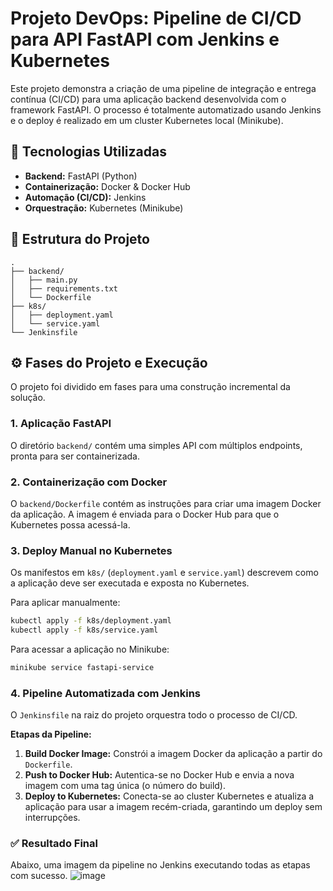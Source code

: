 # Projeto DevOps: Pipeline de CI/CD para API FastAPI com Jenkins e Kubernetes

Este projeto demonstra a criação de uma pipeline de integração e entrega contínua (CI/CD) para uma aplicação backend desenvolvida com o framework FastAPI. O processo é totalmente automatizado usando Jenkins e o deploy é realizado em um cluster Kubernetes local (Minikube).

## 🚀 Tecnologias Utilizadas

* **Backend:** FastAPI (Python)
* **Containerização:** Docker & Docker Hub
* **Automação (CI/CD):** Jenkins
* **Orquestração:** Kubernetes (Minikube)

## 📂 Estrutura do Projeto

```
.
├── backend/
│   ├── main.py
│   ├── requirements.txt
│   └── Dockerfile
├── k8s/
│   ├── deployment.yaml
│   └── service.yaml
└── Jenkinsfile
```

## ⚙️ Fases do Projeto e Execução

O projeto foi dividido em fases para uma construção incremental da solução.

### 1. Aplicação FastAPI

O diretório `backend/` contém uma simples API com múltiplos endpoints, pronta para ser containerizada.

### 2. Containerização com Docker

O `backend/Dockerfile` contém as instruções para criar uma imagem Docker da aplicação. A imagem é enviada para o Docker Hub para que o Kubernetes possa acessá-la.

### 3. Deploy Manual no Kubernetes

Os manifestos em `k8s/` (`deployment.yaml` e `service.yaml`) descrevem como a aplicação deve ser executada e exposta no Kubernetes.

Para aplicar manualmente:
```bash
kubectl apply -f k8s/deployment.yaml
kubectl apply -f k8s/service.yaml
```
Para acessar a aplicação no Minikube:
```bash
minikube service fastapi-service
```

### 4. Pipeline Automatizada com Jenkins

O `Jenkinsfile` na raiz do projeto orquestra todo o processo de CI/CD.

**Etapas da Pipeline:**
1.  **Build Docker Image:** Constrói a imagem Docker da aplicação a partir do `Dockerfile`.
2.  **Push to Docker Hub:** Autentica-se no Docker Hub e envia a nova imagem com uma tag única (o número do build).
3.  **Deploy to Kubernetes:** Conecta-se ao cluster Kubernetes e atualiza a aplicação para usar a imagem recém-criada, garantindo um deploy sem interrupções.

### ✅ Resultado Final

Abaixo, uma imagem da pipeline no Jenkins executando todas as etapas com sucesso.
![image](https://github.com/user-attachments/assets/514876ab-4db4-4cbc-8b0d-42e576946be9)


